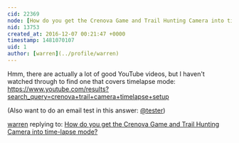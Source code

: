 ```yaml
---
cid: 22369
node: [How do you get the Crenova Game and Trail Hunting Camera into time-lapse mode? ](../notes/stevie/12-06-2016/how-do-you-get-the-crenova-game-and-trail-hunting-camera-into-time-lapse-mode)
nid: 13753
created_at: 2016-12-07 00:21:47 +0000
timestamp: 1481070107
uid: 1
author: [warren](../profile/warren)
---
```


Hmm, there are actually a lot of good YouTube videos, but I haven't watched through to find one that covers timelapse mode: https://www.youtube.com/results?search_query=crenova+trail+camera+timelapse+setup

(Also want to do an email test in this answer: [@tester](/profile/tester))

[warren](../profile/warren) replying to: [How do you get the Crenova Game and Trail Hunting Camera into time-lapse mode? ](../notes/stevie/12-06-2016/how-do-you-get-the-crenova-game-and-trail-hunting-camera-into-time-lapse-mode)

